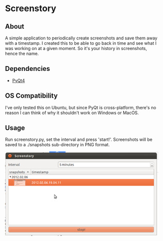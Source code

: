 Screenstory
===========

About
-----

A simple application to periodically create screenshots and save them away with a timestamp. I created this to be able to
go back in time and see what I was working on at a given moment. So it's your history in screenshots, hence the name.

Dependencies
------------

* [PyQt4](http://www.riverbankcomputing.co.uk/software/pyqt/intro)

OS Compatibility
----------------

I've only tested this on Ubuntu, but since PyQt is cross-platform, there's no reason I can think of why it shouldn't work on Windows or MacOS.

Usage
-----

Run screenstory.py, set the interval and press 'start!'. Screenshots will be saved to a ./snapshots sub-directory in PNG format.

![Screenstory screenshot](https://github.com/gumuz/screenstory/blob/master/screenstory.png?raw=true "Screenstory screenshot")
